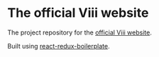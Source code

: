 The official Viii website
=========================

The project repository for the [official Viii website](http://mynameisviii.com).

Built using [react-redux-boilerplate](https://github.com/voodoocreation/react-redux-boilerplate).
